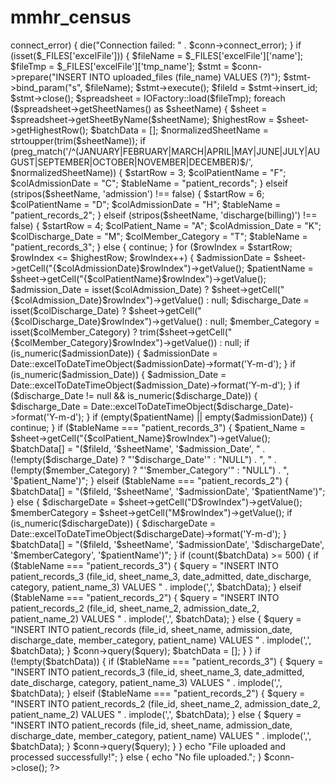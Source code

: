 ﻿# mmhr_census

<?php
require 'vendor/autoload.php';
use PhpOffice\PhpSpreadsheet\IOFactory;
use PhpOffice\PhpSpreadsheet\Shared\Date;

ini_set('max_execution_time', 300); 

$host = "localhost";
$user = "root";
$pass = "";
$dbname = "mmhr_census";

$conn = new mysqli($host, $user, $pass, $dbname);
if ($conn->connect_error) {
    die("Connection failed: " . $conn->connect_error);
}

if (isset($_FILES['excelFile'])) {
    $fileName = $_FILES['excelFile']['name'];
    $fileTmp = $_FILES['excelFile']['tmp_name'];

    $stmt = $conn->prepare("INSERT INTO uploaded_files (file_name) VALUES (?)");
    $stmt->bind_param("s", $fileName);
    $stmt->execute();
    $fileId = $stmt->insert_id;
    $stmt->close();

    $spreadsheet = IOFactory::load($fileTmp);

    foreach ($spreadsheet->getSheetNames() as $sheetName) {
        $sheet = $spreadsheet->getSheetByName($sheetName);
        $highestRow = $sheet->getHighestRow(); 
        
        $batchData = []; 

        $normalizedSheetName = strtoupper(trim($sheetName));

        if (preg_match('/^(JANUARY|FEBRUARY|MARCH|APRIL|MAY|JUNE|JULY|AUGUST|SEPTEMBER|OCTOBER|NOVEMBER|DECEMBER)$/', $normalizedSheetName)) {
            $startRow = 3;
            $colPatientName = "F"; 
            $colAdmissionDate = "C"; 
            $tableName = "patient_records";
        } elseif (stripos($sheetName, 'admission') !== false) {
            $startRow = 6;
            $colPatientName = "D"; 
            $colAdmissionDate = "H"; 
            $tableName = "patient_records_2";
        } elseif (stripos($sheetName, 'discharge(billing)') !== false) {
            $startRow = 4;
            $colPatient_Name = "A";
            $colAdmission_Date = "K";
            $colDischarge_Date = "M";
            $colMember_Category = "T";
            $tableName = "patient_records_3";
        } else {
            continue; 
        }

        for ($rowIndex = $startRow; $rowIndex <= $highestRow; $rowIndex++) { 
            $admissionDate = $sheet->getCell("{$colAdmissionDate}$rowIndex")->getValue();
            $patientName = $sheet->getCell("{$colPatientName}$rowIndex")->getValue();
            $admission_Date = isset($colAdmission_Date) ? $sheet->getCell("{$colAdmission_Date}$rowIndex")->getValue() : null;
            $discharge_Date = isset($colDischarge_Date) ? $sheet->getCell("{$colDischarge_Date}$rowIndex")->getValue() : null;
            $member_Category = isset($colMember_Category) ? trim($sheet->getCell("{$colMember_Category}$rowIndex")->getValue()) : null;

            if (is_numeric($admissionDate)) {
                $admissionDate = Date::excelToDateTimeObject($admissionDate)->format('Y-m-d');
            }

            if (is_numeric($admission_Date)) {
                $admission_Date = Date::excelToDateTimeObject($admission_Date)->format('Y-m-d');
            }

            if ($discharge_Date != null && is_numeric($discharge_Date)) {
                $discharge_Date = Date::excelToDateTimeObject($discharge_Date)->format('Y-m-d');
            }

            if (empty($patientName) || empty($admissionDate)) {
                continue;
            }

            if ($tableName === "patient_records_3") {
                $patient_Name = $sheet->getCell("{$colPatient_Name}$rowIndex")->getValue();
                $batchData[] = "($fileId, '$sheetName', '$admission_Date', " . 
                    (!empty($discharge_Date) ? "'$discharge_Date'" : "NULL") . ", " .
                    (!empty($member_Category) ? "'$member_Category'" : "NULL") . ", '$patient_Name')";

            } elseif ($tableName === "patient_records_2") {
                $batchData[] = "($fileId, '$sheetName', '$admissionDate', '$patientName')";

            } else {
                $dischargeDate = $sheet->getCell("D$rowIndex")->getValue();
                $memberCategory = $sheet->getCell("M$rowIndex")->getValue();
                
                if (is_numeric($dischargeDate)) {
                    $dischargeDate = Date::excelToDateTimeObject($dischargeDate)->format('Y-m-d');
                }
                
                $batchData[] = "($fileId, '$sheetName', '$admissionDate', '$dischargeDate', '$memberCategory', '$patientName')";
            }

            if (count($batchData) >= 500) {
                if ($tableName === "patient_records_3") {
                    $query = "INSERT INTO patient_records_3 (file_id, sheet_name_3, date_admitted, date_discharge, category, patient_name_3) VALUES " . implode(',', $batchData);
                
                } elseif ($tableName === "patient_records_2") {
                    $query = "INSERT INTO patient_records_2 (file_id, sheet_name_2, admission_date_2, patient_name_2) VALUES " . implode(',', $batchData);
                
                } else {
                    $query = "INSERT INTO patient_records (file_id, sheet_name, admission_date, discharge_date, member_category, patient_name) VALUES " . implode(',', $batchData);
                }
                $conn->query($query);
                $batchData = []; 
            }
        }

        if (!empty($batchData)) {
            if ($tableName === "patient_records_3") {
                $query = "INSERT INTO patient_records_3 (file_id, sheet_name_3, date_admitted, date_discharge, category, patient_name_3) VALUES " . implode(',', $batchData);
            } elseif ($tableName === "patient_records_2") {
                $query = "INSERT INTO patient_records_2 (file_id, sheet_name_2, admission_date_2, patient_name_2) VALUES " . implode(',', $batchData);
            } else {
                $query = "INSERT INTO patient_records (file_id, sheet_name, admission_date, discharge_date, member_category, patient_name) VALUES " . implode(',', $batchData);
            }
            $conn->query($query);
        }
    }

    echo "File uploaded and processed successfully!";
} else {
    echo "No file uploaded.";
}

$conn->close();
?>



